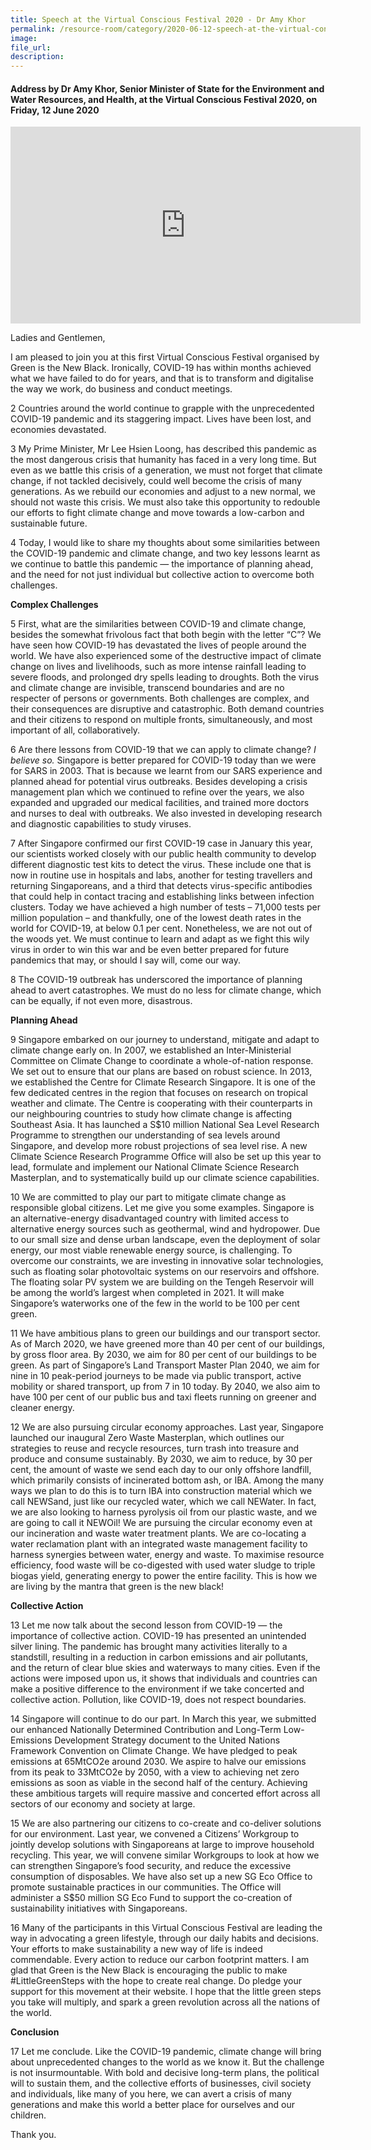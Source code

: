```yaml
---  
title: Speech at the Virtual Conscious Festival 2020 - Dr Amy Khor  
permalink: /resource-room/category/2020-06-12-speech-at-the-virtual-conscious-festival-2020/  
image:  
file_url:  
description:  
---  
```


#### Address by Dr Amy Khor, Senior Minister of State for the Environment and Water Resources, and Health, at the Virtual Conscious Festival 2020, on Friday, 12 June 2020  

<div class="bp-youtube">  

<iframe width="560" height="315" src="https://www.youtube.com/embed/-W9FUDqNbFc" frameborder="0" allow="accelerometer; autoplay; clipboard-write; encrypted-media; gyroscope; picture-in-picture" allowfullscreen></iframe>  

</div>   

Ladies and Gentlemen,  

I am pleased to join you at this first Virtual Conscious Festival organised by Green is the New Black. Ironically, COVID-19 has within months achieved what we have failed to do for years, and that is to transform and digitalise the way we work, do business and conduct meetings.   

2 Countries around the world continue to grapple with the unprecedented COVID-19 pandemic and its staggering impact. Lives have been lost, and economies devastated.  

3 My Prime Minister, Mr Lee Hsien Loong, has described this pandemic as the most dangerous crisis that humanity has faced in a very long time. But even as we battle this crisis of a generation, we must not forget that climate change, if not tackled decisively, could well become the crisis of many generations. As we rebuild our economies and adjust to a new normal, we should not waste this crisis. We must also take this opportunity to redouble our efforts to fight climate change and move towards a low-carbon and sustainable future.  

4 Today, I would like to share my thoughts about some similarities between the COVID-19 pandemic and climate change, and two key lessons learnt as we continue to battle this pandemic — the importance of planning ahead, and the need for not just individual but collective action to overcome both challenges.  

**Complex Challenges**  

5 First, what are the similarities between COVID-19 and climate change, besides the somewhat frivolous fact that both begin with the letter “C”? We have seen how COVID-19 has devastated the lives of people around the world. We have also experienced some of the destructive impact of climate change on lives and livelihoods, such as more intense rainfall leading to severe floods, and prolonged dry spells leading to droughts. Both the virus and climate change are invisible, transcend boundaries and are no respecter of persons or governments. Both challenges are complex, and their consequences are disruptive and catastrophic. Both demand countries and their citizens to respond on multiple fronts, simultaneously, and most important of all, collaboratively.   

6 Are there lessons from COVID-19 that we can apply to climate change? *I believe so.* Singapore is better prepared for COVID-19 today than we were for SARS in 2003. That is because we learnt from our SARS experience and planned ahead for potential virus outbreaks. Besides developing a crisis management plan which we continued to refine over the years, we also expanded and upgraded our medical facilities, and trained more doctors and nurses to deal with outbreaks. We also invested in developing research and diagnostic capabilities to study viruses.  

7 After Singapore confirmed our first COVID-19 case in January this year, our scientists worked closely with our public health community to develop different diagnostic test kits to detect the virus. These include one that is now in routine use in hospitals and labs, another for testing travellers and returning Singaporeans, and a third that detects virus-specific antibodies that could help in contact tracing and establishing links between infection clusters. Today we have achieved a high number of tests – 71,000 tests per million population – and thankfully, one of the lowest death rates in the world for COVID-19, at below 0.1 per cent. Nonetheless, we are not out of the woods yet. We must continue to learn and adapt as we fight this wily virus in order to win this war and be even better prepared for future pandemics that may, or should I say will, come our way.  

8 The COVID-19 outbreak has underscored the importance of planning ahead to avert catastrophes. We must do no less for climate change, which can be equally, if not even more, disastrous.  

**Planning Ahead**  

9 Singapore embarked on our journey to understand, mitigate and adapt to climate change early on. In 2007, we established an Inter-Ministerial Committee on Climate Change to coordinate a whole-of-nation response. We set out to ensure that our plans are based on robust science. In 2013, we established the Centre for Climate Research Singapore. It is one of the few dedicated centres in the region that focuses on research on tropical weather and climate. The Centre is cooperating with their counterparts in our neighbouring countries to study how climate change is affecting Southeast Asia. It has launched a S$10 million National Sea Level Research Programme to strengthen our understanding of sea levels around Singapore, and develop more robust projections of sea level rise. A new Climate Science Research Programme Office will also be set up this year to lead, formulate and implement our National Climate Science Research Masterplan, and to systematically build up our climate science capabilities.  

10 We are committed to play our part to mitigate climate change as responsible global citizens. Let me give you some examples. Singapore is an alternative-energy disadvantaged country with limited access to alternative energy sources such as geothermal, wind and hydropower. Due to our small size and dense urban landscape, even the deployment of solar energy, our most viable renewable energy source, is challenging. To overcome our constraints, we are investing in innovative solar technologies, such as floating solar photovoltaic systems on our reservoirs and offshore. The floating solar PV system we are building on the Tengeh Reservoir will be among the world’s largest when completed in 2021. It will make Singapore’s waterworks one of the few in the world to be 100 per cent green.  

11 We have ambitious plans to green our buildings and our transport sector. As of March 2020, we have greened more than 40 per cent of our buildings, by gross floor area. By 2030, we aim for 80 per cent of our buildings to be green. As part of Singapore’s Land Transport Master Plan 2040, we aim for nine in 10 peak-period journeys to be made via public transport, active mobility or shared transport, up from 7 in 10 today. By 2040, we also aim to have 100 per cent of our public bus and taxi fleets running on greener and cleaner energy.   

12 We are also pursuing circular economy approaches. Last year, Singapore launched our inaugural Zero Waste Masterplan, which outlines our strategies to reuse and recycle resources, turn trash into treasure and produce and consume sustainably. By 2030, we aim to reduce, by 30 per cent, the amount of waste we send each day to our only offshore landfill, which primarily consists of incinerated bottom ash, or IBA. Among the many ways we plan to do this is to turn IBA into construction material which we call NEWSand, just like our recycled water, which we call NEWater. In fact, we are also looking to harness pyrolysis oil from our plastic waste, and we are going to call it NEWOil! We are pursuing the circular economy even at our incineration and waste water treatment plants. We are co-locating a water reclamation plant with an integrated waste management facility to harness synergies between water, energy and waste. To maximise resource efficiency, food waste will be co-digested with used water sludge to triple biogas yield, generating energy to power the entire facility. This is how we are living by the mantra that green is the new black!  

**Collective Action**  

13 Let me now talk about the second lesson from COVID-19 — the importance of collective action. COVID-19 has presented an unintended silver lining. The pandemic has brought many activities literally to a standstill, resulting in a reduction in carbon emissions and air pollutants, and the return of clear blue skies and waterways to many cities. Even if the actions were imposed upon us, it shows that individuals and countries can make a positive difference to the environment if we take concerted and collective action. Pollution, like COVID-19, does not respect boundaries.  

14 Singapore will continue to do our part. In March this year, we submitted our enhanced Nationally Determined Contribution and Long-Term Low-Emissions Development Strategy document to the United Nations Framework Convention on Climate Change. We have pledged to peak emissions at 65MtCO2e around 2030. We aspire to halve our emissions from its peak to 33MtCO2e by 2050, with a view to achieving net zero emissions as soon as viable in the second half of the century. Achieving these ambitious targets will require massive and concerted effort across all sectors of our economy and society at large.   

15 We are also partnering our citizens to co-create and co-deliver solutions for our environment. Last year, we convened a Citizens’ Workgroup to jointly develop solutions with Singaporeans at large to improve household recycling. This year, we will convene similar Workgroups to look at how we can strengthen Singapore’s food security, and reduce the excessive consumption of disposables. We have also set up a new SG Eco Office to promote sustainable practices in our communities. The Office will administer a S$50 million SG Eco Fund to support the co-creation of sustainability initiatives with Singaporeans.   

16 Many of the participants in this Virtual Conscious Festival are leading the way in advocating a green lifestyle, through our daily habits and decisions. Your efforts to make sustainability a new way of life is indeed commendable. Every action to reduce our carbon footprint matters. I am glad that Green is the New Black is encouraging the public to make #LittleGreenSteps with the hope to create real change. Do pledge your support for this movement at their website. I hope that the little green steps you take will multiply, and spark a green revolution across all the nations of the world.  

**Conclusion**  

17 Let me conclude. Like the COVID-19 pandemic, climate change will bring about unprecedented changes to the world as we know it. But the challenge is not insurmountable. With bold and decisive long-term plans, the political will to sustain them, and the collective efforts of businesses, civil society and individuals, like many of you here, we can avert a crisis of many generations and make this world a better place for ourselves and our children.  

Thank you.  

